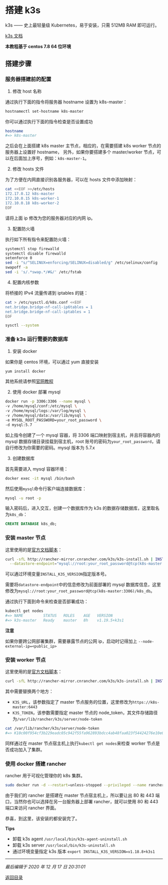 # 搭建 k3s

k3s —— 史上最轻量级 Kubernetes，易于安装，只需 512MB RAM 即可运行。

[k3s 文档](https://docs.rancher.cn/k3s/)

**本教程基于 centos 7.8 64 位环境**

## 搭建步骤

### 服务器搭建前的配置

1. 修改 host 名称

通过执行下面的指令将服务器 hostname 设置为 k8s-master：

```bash
hostnamectl set-hostname k8s-master
```

你可以通过执行下面的指令检查是否设置成功

```bash
hostname
#=> k8s-master
```

之后会在上面搭建 k8s master 主节点，相应的，在需要搭建 k8s worker 节点的服务器上设置好 hostname，
另外，如果你要搭建多个 master/worker 节点，可以在后面加上序号，例如：`k8s-master-1`。

2. 修改 hosts 文件

为了方便在内网直接识别各服务器，可以在 hosts 文件中添加映射：

```bash
cat <<EOF >>/etc/hosts
172.17.0.12 k8s-master
172.10.0.15 k8s-worker-1
172.10.0.18 k8s-worker-2
EOF
```

请将上面 ip 修改为您的服务器对应的内网 ip。

3. 配置防火墙

执行如下所有指令来配置防火墙：

```bash
systemctl stop firewalld
systemctl disable firewalld
setenforce 0
sed -i "s/^SELINUX=enforcing/SELINUX=disabled/g" /etc/selinux/config
swapoff -a
sed -i 's/.*swap.*/#&/' /etc/fstab
```

4. 配置内核参数

将桥接的 IPv4 流量传递到 iptables 的链：

```bash
cat > /etc/sysctl.d/k8s.conf <<EOF
net.bridge.bridge-nf-call-ip6tables = 1
net.bridge.bridge-nf-call-iptables = 1
EOF

sysctl --system
```

### 准备 k3s 运行需要的数据库

1. 安装 docker

如果你是 centos 环境，可以通过 yum 直接安装

```bash
yum install docker
```

其他系统请参照[官网教程](https://docs.docker.com/engine/install/)

2. 使用 docker 部署 mysql

```bash
docker run -p 3306:3306 --name mysql \
-v /home/mysql/conf:/etc/mysql \
-v /home/mysql/logs:/var/log/mysql \
-v /home/mysql/data:/var/lib/mysql \
-e MYSQL_ROOT_PASSWORD=your_root_password \
-d mysql:5.7
```

如上指令创建了一个 mysql 容器，将 3306 端口映射到宿主机，并且将容器内的 mysql 数据存储目录挂载到宿主机，root 账号的密码为`your_root_password`，请自行修改为你需要的密码。mysql 版本为 5.7.x

3. 创建数据库

首先需要进入 mysql 容器环境：

```bash
docker exec -it mysql /bin/bash
```

然后使用`mysql`命令行客户端连接数据库：

```bash
mysql -u root -p
```

输入密码后，进入交互，创建一个数据库作为 k3s 的数据存储数据库，这里取名为`k8s_db`：

```sql
CREATE DATABASE k8s_db;
```

### 安装 master 节点

这里使用的是[官方文档脚本](https://docs.rancher.cn/docs/k3s/quick-start/_index)：

```bash
curl -sfL http://rancher-mirror.cnrancher.com/k3s/k3s-install.sh | INSTALL_K3S_MIRROR=cn sh -s - server \
  --datastore-endpoint="mysql://root:your_root_password@tcp(k8s-master:3306)/k8s_db"
```

可以通过环境变量`INSTALL_K3S_VERSION`指定版本号。

需要将`datastore-endpoint`中的信息修改为前面部署的 mysql 数据库信息，这里修改为`mysql://root:your_root_password@tcp(k8s-master:3306)/k8s_db`。

通过执行下面到命令来检查是否部署成功：

```bash
kubectl get nodes
#=> NAME         STATUS   ROLES    AGE   VERSION
#=> k3s-master   Ready    master   8h    v1.19.5+k3s1
```

**注意**

如果你要跨公网部署集群，需要暴露节点的公网 ip，启动时记得加上 `--node-external-ip=<public_ip>`

### 安装 worker 节点

这里使用的是[官方文档脚本](https://docs.rancher.cn/docs/k3s/quick-start/_index)：

```bash
curl -sfL http://rancher-mirror.cnrancher.com/k3s/k3s-install.sh | INSTALL_K3S_MIRROR=cn K3S_URL=https://k8s-master:6443 K3S_TOKEN=$node_token sh -
```

其中需要替换两个地方：

- `K3S_URL`，该参数指定了 master 节点服务的位置，这里修改为`https://k8s-master:6443`
- `K3S_TOKEN`，该参数需要指定 master 节点的 node_token，其文件存储路径为`/var/lib/rancher/k3s/server/node-token`

```bash
cat /var/lib/rancher/k3s/server/node-token
#=> K10c00f954cf3b229eadc05c942f55fa962893bdcc4ab48faa023f54424276e10e0::server:91d449553527b80bde9e5b9deb187db4
```

同样通过在 master 节点宿主机上执行`kubectl get nodes`来检查 worker 节点是否成功加入了集群。

### 使用 docker 搭建 rancher

rancher 用于可视化管理你的 k8s 集群。

```bash
sudo docker run -d --restart=unless-stopped --privileged --name rancher -p 30080:80 -p 30443:443 rancher/rancher
```

由于我们的 rancher 是搭建在 master 节点宿主机上，所以要让出 80 和 443 端口，当然你也可以选择在另一台服务器上部署 rancher，就可以使用 80 和 443 端口来访问 rancher 界面。

恭喜，到这里，该安装的都安装完了。

**Tips**

- 卸载 k3s agent `/usr/local/bin/k3s-agent-uninstall.sh`
- 卸载 k3s server `/usr/local/bin/k3s-uninstall.sh`
- 通过环境变量指定 k3s 版本 `export INSTALL_K3S_VERSION=v1.18.8+k3s1`

---

_最后编辑于 2020 年 12 月 17 日 20:31:01_

[返回目录](./menu.md)
